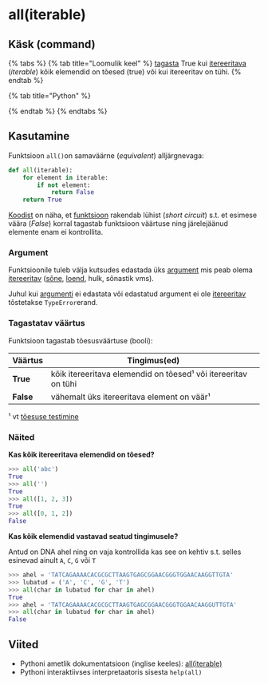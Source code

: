 # all(iterable)

## Käsk (command)

{% tabs %}
{% tab title="Loomulik keel" %}
[tagasta](../../terminid/sonastik/tagastama-to-return.md#taehendus) True kui [itereeritava](../../terminid/sonastik/itereeritav-iterable.md) (_iterable_) kõik elemendid on tõesed (true) või kui itereeritav on tühi.
{% endtab %}

{% tab title="Python" %}

{% endtab %}
{% endtabs %}

## Kasutamine

Funktsioon `all()`on samaväärne (_equivalent_) alljärgnevaga:

```python
def all(iterable):
    for element in iterable:
        if not element:
            return False
    return True
```

[Koodist](../../terminid/sonastik/kood-code.md) on näha, et [funktsioon](../../terminid/sonastik/funktsioon-function.md) rakendab lühist (_short circuit_) s.t. et esimese väära (_False_) korral tagastab funktsioon väärtuse ning järelejäänud elemente enam ei kontrollita.

### Argument

Funktsioonile tuleb välja kutsudes edastada üks [argument](../../terminid/sonastik/argument.md) mis peab olema [itereeritav](../../terminid/sonastik/itereeritav-iterable.md) ([sõne](../sisseehitatud-tueuebid/sone-str/), [loend](../../terminid/sonastik/loend-list.md), hulk, sõnastik vms).&#x20;

Juhul kui [argumenti](../../terminid/sonastik/argument.md) ei edastata või edastatud argument ei ole [itereeritav](../../terminid/sonastik/itereeritav-iterable.md)  tõstetakse `TypeError`erand.

### Tagastatav väärtus

Funktsioon tagastab tõesusväärtuse (booli):

|  Väärtus  | Tingimus(ed)                                                   |
| --------- | -------------------------------------------------------------- |
| **True**  | kõik itereeritava elemendid on tõesed¹ või itereeritav on tühi |
| **False** | vähemalt üks itereeritava element on väär¹                     |

¹ vt [tõesuse testimine](../sisseehitatud-tueuebid/toesuse-testimine.md)

### Näited

**Kas kõik itereeritava elemendid on tõesed?**

```python
>>> all('abc')
True
>>> all('')
True
>>> all([1, 2, 3])
True
>>> all([0, 1, 2])
False
```

**Kas kõik elemendid vastavad seatud tingimusele?**

Antud on DNA ahel ning on vaja kontrollida kas see on kehtiv s.t. selles esinevad ainult `A`, `C`, `G` või `T`&#x20;

```python
>>> ahel = 'TATCAGAAAACACGCGCTTAAGTGAGCGGAACGGGTGGAACAAGGTTGTA'
>>> lubatud = ('A', 'C', 'G', 'T')
>>> all(char in lubatud for char in ahel)
True
>>> ahel = 'TATCAGAAAACACGCGCTTAAGTGAGCGGAACGGGTGGAACAAGGUTTGTA'
>>> all(char in lubatud for char in ahel)
False
```



## Viited

* Pythoni ametlik dokumentatsioon (inglise keeles): [all(iterable)](https://docs.python.org/3/library/functions.html#all)
* Pythoni interaktiivses interpretaatoris sisesta `help(all)`
